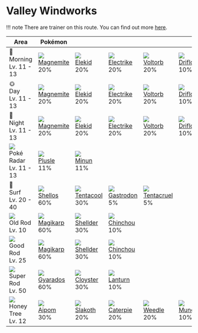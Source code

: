 # Valley Windworks

!!! note
    There are trainer on this route. You can find out more [here](../../trainer_changes/valley_windworks/).


Area                                          | Pokémon                          | &nbsp;                           | &nbsp;                           | &nbsp;                           | &nbsp;                          | &nbsp;                           | 
---                                           | ---                              | ---                              | ---                              | ---                              | ---                             | ---                              | 
🌅<br>Morning<br>Lv. 11 - 13                   | ![][081]<br> [Magnemite]<br> 20% | ![][239]<br> [Elekid]<br> 20%    | ![][309]<br> [Electrike]<br> 20% | ![][100]<br> [Voltorb]<br> 20%   | ![][425]<br> [Drifloon]<br> 10% | ![][417]<br> [Pachirisu]<br> 10% | 
🌞<br>Day<br>Lv. 11 - 13                       | ![][081]<br> [Magnemite]<br> 20% | ![][239]<br> [Elekid]<br> 20%    | ![][309]<br> [Electrike]<br> 20% | ![][100]<br> [Voltorb]<br> 20%   | ![][425]<br> [Drifloon]<br> 10% | ![][417]<br> [Pachirisu]<br> 10% | 
🌙<br>Night<br>Lv. 11 - 13                     | ![][081]<br> [Magnemite]<br> 20% | ![][239]<br> [Elekid]<br> 20%    | ![][309]<br> [Electrike]<br> 20% | ![][100]<br> [Voltorb]<br> 20%   | ![][425]<br> [Drifloon]<br> 10% | ![][417]<br> [Pachirisu]<br> 10% | 
![][poke-radar]<br> Poké Radar<br>Lv. 11 - 13 | ![][311]<br> [Plusle]<br> 11%    | ![][312]<br> [Minun]<br> 11%     | &nbsp;                           | &nbsp;                           | &nbsp;                          | &nbsp;                           | 
🌊<br> Surf<br>Lv. 20 - 40                     | ![][422]<br> [Shellos]<br> 60%   | ![][072]<br> [Tentacool]<br> 30% | ![][423]<br> [Gastrodon]<br> 5%  | ![][073]<br> [Tentacruel]<br> 5% | &nbsp;                          | &nbsp;                           | 
![][old-rod]<br>Old Rod<br>Lv. 10             | ![][129]<br> [Magikarp]<br> 60%  | ![][090]<br> [Shellder]<br> 30%  | ![][170]<br> [Chinchou]<br> 10%  | &nbsp;                           | &nbsp;                          | &nbsp;                           | 
![][good-rod]<br>Good Rod<br>Lv. 25           | ![][129]<br> [Magikarp]<br> 60%  | ![][090]<br> [Shellder]<br> 30%  | ![][170]<br> [Chinchou]<br> 10%  | &nbsp;                           | &nbsp;                          | &nbsp;                           | 
![][super-rod]<br>Super Rod<br>Lv. 50         | ![][130]<br> [Gyarados]<br> 60%  | ![][091]<br> [Cloyster]<br> 30%  | ![][171]<br> [Lanturn]<br> 10%   | &nbsp;                           | &nbsp;                          | &nbsp;                           | 
![][honey]<br> Honey Tree<br>Lv. 12           | ![][190]<br> [Aipom]<br> 30%     | ![][287]<br> [Slakoth]<br> 20%   | ![][010]<br> [Caterpie]<br> 20%  | ![][013]<br> [Weedle]<br> 20%    | ![][446]<br> [Munchlax]<br> 10% | &nbsp;                           | 

[Caterpie]: ../../pokemon_changes/010/
[Weedle]: ../../pokemon_changes/013/
[Tentacool]: ../../pokemon_changes/072/
[Tentacruel]: ../../pokemon_changes/073/
[Magnemite]: ../../pokemon_changes/081/
[Shellder]: ../../pokemon_changes/090/
[Cloyster]: ../../pokemon_changes/091/
[Voltorb]: ../../pokemon_changes/100/
[Magikarp]: ../../pokemon_changes/129/
[Gyarados]: ../../pokemon_changes/130/
[Chinchou]: ../../pokemon_changes/170/
[Lanturn]: ../../pokemon_changes/171/
[Aipom]: ../../pokemon_changes/190/
[Elekid]: ../../pokemon_changes/239/
[Slakoth]: ../../pokemon_changes/287/
[Electrike]: ../../pokemon_changes/309/
[Plusle]: ../../pokemon_changes/311/
[Minun]: ../../pokemon_changes/312/
[Pachirisu]: ../../pokemon_changes/417/
[Shellos]: ../../pokemon_changes/422/
[Gastrodon]: ../../pokemon_changes/423/
[Drifloon]: ../../pokemon_changes/425/
[Munchlax]: ../../pokemon_changes/446/
[good-rod]: ../img/items/good-rod.png
[honey]: ../img/items/honey.png
[old-rod]: ../img/items/old-rod.png
[poke-radar]: ../img/items/poke-radar.png
[super-rod]: ../img/items/super-rod.png
[010]: ../img/pokemon/010.png
[013]: ../img/pokemon/013.png
[072]: ../img/pokemon/072.png
[073]: ../img/pokemon/073.png
[081]: ../img/pokemon/081.png
[090]: ../img/pokemon/090.png
[091]: ../img/pokemon/091.png
[100]: ../img/pokemon/100.png
[129]: ../img/pokemon/129.png
[130]: ../img/pokemon/130.png
[170]: ../img/pokemon/170.png
[171]: ../img/pokemon/171.png
[190]: ../img/pokemon/190.png
[239]: ../img/pokemon/239.png
[287]: ../img/pokemon/287.png
[309]: ../img/pokemon/309.png
[311]: ../img/pokemon/311.png
[312]: ../img/pokemon/312.png
[417]: ../img/pokemon/417.png
[422]: ../img/pokemon/422.png
[423]: ../img/pokemon/423.png
[425]: ../img/pokemon/425.png
[446]: ../img/pokemon/446.png
